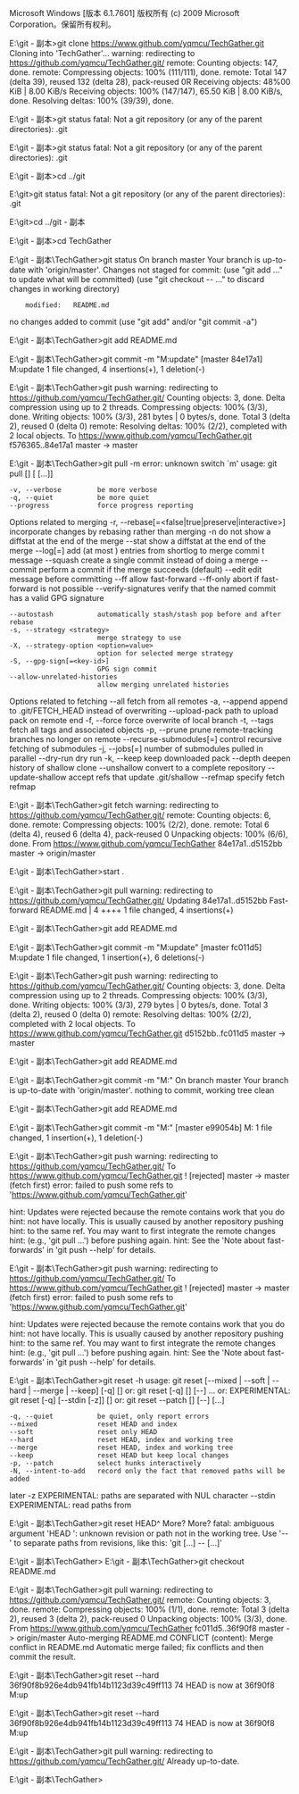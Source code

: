Microsoft Windows [版本 6.1.7601]
版权所有 (c) 2009 Microsoft Corporation。保留所有权利。

E:\git - 副本>git clone https://www.github.com/yqmcu/TechGather.git
Cloning into 'TechGather'...
warning: redirecting to https://github.com/yqmcu/TechGather.git/
remote: Counting objects: 147, done.
remote: Compressing objects: 100% (111/111), done.
remote: Total 147 (delta 39), reused 132 (delta 28), pack-reused 0R
Receiving objects:  48%00 KiB | 8.00 KiB/s
Receiving objects: 100% (147/147), 65.50 KiB | 8.00 KiB/s, done.
Resolving deltas: 100% (39/39), done.

E:\git - 副本>git status
fatal: Not a git repository (or any of the parent directories): .git

E:\git - 副本>git status
fatal: Not a git repository (or any of the parent directories): .git

E:\git - 副本>cd ../git

E:\git>git status
fatal: Not a git repository (or any of the parent directories): .git

E:\git>cd ../git - 副本

E:\git - 副本>cd TechGather

E:\git - 副本\TechGather>git status
On branch master
Your branch is up-to-date with 'origin/master'.
Changes not staged for commit:
  (use "git add <file>..." to update what will be committed)
  (use "git checkout -- <file>..." to discard changes in working directory)

        modified:   README.md

no changes added to commit (use "git add" and/or "git commit -a")

E:\git - 副本\TechGather>git add README.md

E:\git - 副本\TechGather>git commit -m "M:update"
[master 84e17a1] M:update
 1 file changed, 4 insertions(+), 1 deletion(-)

E:\git - 副本\TechGather>git push
warning: redirecting to https://github.com/yqmcu/TechGather.git/
Counting objects: 3, done.
Delta compression using up to 2 threads.
Compressing objects: 100% (3/3), done.
Writing objects: 100% (3/3), 281 bytes | 0 bytes/s, done.
Total 3 (delta 2), reused 0 (delta 0)
remote: Resolving deltas: 100% (2/2), completed with 2 local objects.
To https://www.github.com/yqmcu/TechGather.git
   f576365..84e17a1  master -> master

E:\git - 副本\TechGather>git pull -m
error: unknown switch `m'
usage: git pull [<options>] [<repository> [<refspec>...]]

    -v, --verbose         be more verbose
    -q, --quiet           be more quiet
    --progress            force progress reporting

Options related to merging
    -r, --rebase[=<false|true|preserve|interactive>]
                          incorporate changes by rebasing rather than merging
    -n                    do not show a diffstat at the end of the merge
    --stat                show a diffstat at the end of the merge
    --log[=<n>]           add (at most <n>) entries from shortlog to merge commi
t message
    --squash              create a single commit instead of doing a merge
    --commit              perform a commit if the merge succeeds (default)
    --edit                edit message before committing
    --ff                  allow fast-forward
    --ff-only             abort if fast-forward is not possible
    --verify-signatures   verify that the named commit has a valid GPG signature

    --autostash           automatically stash/stash pop before and after rebase
    -s, --strategy <strategy>
                          merge strategy to use
    -X, --strategy-option <option=value>
                          option for selected merge strategy
    -S, --gpg-sign[=<key-id>]
                          GPG sign commit
    --allow-unrelated-histories
                          allow merging unrelated histories

Options related to fetching
    --all                 fetch from all remotes
    -a, --append          append to .git/FETCH_HEAD instead of overwriting
    --upload-pack <path>  path to upload pack on remote end
    -f, --force           force overwrite of local branch
    -t, --tags            fetch all tags and associated objects
    -p, --prune           prune remote-tracking branches no longer on remote
    --recurse-submodules[=<on-demand>]
                          control recursive fetching of submodules
    -j, --jobs[=<n>]      number of submodules pulled in parallel
    --dry-run             dry run
    -k, --keep            keep downloaded pack
    --depth <depth>       deepen history of shallow clone
    --unshallow           convert to a complete repository
    --update-shallow      accept refs that update .git/shallow
    --refmap <refmap>     specify fetch refmap


E:\git - 副本\TechGather>git fetch
warning: redirecting to https://github.com/yqmcu/TechGather.git/
remote: Counting objects: 6, done.
remote: Compressing objects: 100% (2/2), done.
remote: Total 6 (delta 4), reused 6 (delta 4), pack-reused 0
Unpacking objects: 100% (6/6), done.
From https://www.github.com/yqmcu/TechGather
   84e17a1..d5152bb  master     -> origin/master

E:\git - 副本\TechGather>start .

E:\git - 副本\TechGather>git pull
warning: redirecting to https://github.com/yqmcu/TechGather.git/
Updating 84e17a1..d5152bb
Fast-forward
 README.md | 4 ++++
 1 file changed, 4 insertions(+)

E:\git - 副本\TechGather>git add README.md

E:\git - 副本\TechGather>git commit -m "M:update"
[master fc011d5] M:update
 1 file changed, 1 insertion(+), 6 deletions(-)

E:\git - 副本\TechGather>git push
warning: redirecting to https://github.com/yqmcu/TechGather.git/
Counting objects: 3, done.
Delta compression using up to 2 threads.
Compressing objects: 100% (3/3), done.
Writing objects: 100% (3/3), 279 bytes | 0 bytes/s, done.
Total 3 (delta 2), reused 0 (delta 0)
remote: Resolving deltas: 100% (2/2), completed with 2 local objects.
To https://www.github.com/yqmcu/TechGather.git
   d5152bb..fc011d5  master -> master

E:\git - 副本\TechGather>git add README.md

E:\git - 副本\TechGather>git commit -m "M:"
On branch master
Your branch is up-to-date with 'origin/master'.
nothing to commit, working tree clean

E:\git - 副本\TechGather>git add README.md

E:\git - 副本\TechGather>git commit -m "M:"
[master e99054b] M:
 1 file changed, 1 insertion(+), 1 deletion(-)

E:\git - 副本\TechGather>git push
warning: redirecting to https://github.com/yqmcu/TechGather.git/
To https://www.github.com/yqmcu/TechGather.git
 ! [rejected]        master -> master (fetch first)
error: failed to push some refs to 'https://www.github.com/yqmcu/TechGather.git'

hint: Updates were rejected because the remote contains work that you do
hint: not have locally. This is usually caused by another repository pushing
hint: to the same ref. You may want to first integrate the remote changes
hint: (e.g., 'git pull ...') before pushing again.
hint: See the 'Note about fast-forwards' in 'git push --help' for details.

E:\git - 副本\TechGather>git push
warning: redirecting to https://github.com/yqmcu/TechGather.git/
To https://www.github.com/yqmcu/TechGather.git
 ! [rejected]        master -> master (fetch first)
error: failed to push some refs to 'https://www.github.com/yqmcu/TechGather.git'

hint: Updates were rejected because the remote contains work that you do
hint: not have locally. This is usually caused by another repository pushing
hint: to the same ref. You may want to first integrate the remote changes
hint: (e.g., 'git pull ...') before pushing again.
hint: See the 'Note about fast-forwards' in 'git push --help' for details.

E:\git - 副本\TechGather>git reset -h
usage: git reset [--mixed | --soft | --hard | --merge | --keep] [-q] [<commit>]
   or: git reset [-q] [<tree-ish>] [--] <paths>...
   or: EXPERIMENTAL: git reset [-q] [--stdin [-z]] [<tree-ish>]
   or: git reset --patch [<tree-ish>] [--] [<paths>...]

    -q, --quiet           be quiet, only report errors
    --mixed               reset HEAD and index
    --soft                reset only HEAD
    --hard                reset HEAD, index and working tree
    --merge               reset HEAD, index and working tree
    --keep                reset HEAD but keep local changes
    -p, --patch           select hunks interactively
    -N, --intent-to-add   record only the fact that removed paths will be added
later
    -z                    EXPERIMENTAL: paths are separated with NUL character
    --stdin               EXPERIMENTAL: read paths from <stdin>


E:\git - 副本\TechGather>git reset HEAD^
More?
More?
fatal: ambiguous argument 'HEAD
': unknown revision or path not in the working tree.
Use '--' to separate paths from revisions, like this:
'git <command> [<revision>...] -- [<file>...]'

E:\git - 副本\TechGather>
E:\git - 副本\TechGather>git checkout README.md

E:\git - 副本\TechGather>git pull
warning: redirecting to https://github.com/yqmcu/TechGather.git/
remote: Counting objects: 3, done.
remote: Compressing objects: 100% (1/1), done.
remote: Total 3 (delta 2), reused 3 (delta 2), pack-reused 0
Unpacking objects: 100% (3/3), done.
From https://www.github.com/yqmcu/TechGather
   fc011d5..36f90f8  master     -> origin/master
Auto-merging README.md
CONFLICT (content): Merge conflict in README.md
Automatic merge failed; fix conflicts and then commit the result.

E:\git - 副本\TechGather>git reset --hard 36f90f8b926e4db941fb14b1123d39c49ff113
74
HEAD is now at 36f90f8 M:up

E:\git - 副本\TechGather>git reset --hard 36f90f8b926e4db941fb14b1123d39c49ff113
74
HEAD is now at 36f90f8 M:up

E:\git - 副本\TechGather>git pull
warning: redirecting to https://github.com/yqmcu/TechGather.git/
Already up-to-date.

E:\git - 副本\TechGather>